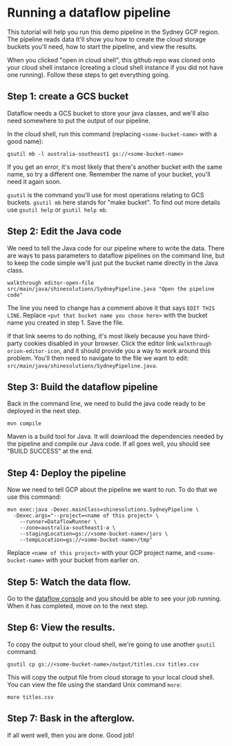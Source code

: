 # Running a dataflow pipeline

This tutorial will help you run this demo pipeline in the Sydney GCP region.
The pipeline reads data
It'll show you how to create the cloud storage buckets you'll need, how to
start the pipeline, and view the results.

When you clicked "open in cloud shell", this github repo was cloned onto your
cloud shell instance (creating a cloud shell instance if you did not have one running).
Follow these steps to get everything going.

## Step 1: create a GCS bucket

Dataflow needs a GCS bucket to store your java classes, and we'll also need somewhere
to put the output of our pipeline.

In the cloud shell, run this command (replacing `<some-bucket-name>` with a good name):
```
gsutil mb -l australia-southeast1 gs://<some-bucket-name>
```

If you get an error, it's most likely that there's another bucket with the same name, so try a different one.
Remember the name of your bucket, you'll need it again soon.

`gsutil` is the command you'll use for most operations relating to GCS buckets. `gsutil mb` here stands for "make bucket". To find out more details use `gsutil help` or `gsutil help mb`.

## Step 2: Edit the Java code

We need to tell the Java code for our pipeline where to write the data. There are ways to pass parameters
to dataflow pipelines on the command line, but to keep the code simple we'll just put the bucket name directly in the Java class.

`walkthrough editor-open-file src/main/java/shinesolutions/SydneyPipeline.java "Open the pipeline code"`

The line you need to change has a comment above it that says `EDIT THIS LINE`. Replace `<put that bucket name you chose here>` with the bucket name you created in step 1. Save the file.

If that link seems to do nothing, it's most likely because you have third-party cookies disabled in your browser. Click the editor link `walkthrough orion-editor-icon`, and it should provide you a way to work around this problem. You'll then need to navigate to the file we want to edit: `src/main/java/shinesolutions/SydneyPipeline.java`.


## Step 3: Build the dataflow pipeline

Back in the command line, we need to build the java code ready to be deployed in the next step.
```
mvn compile
```
Maven is a build tool for Java. It will download the dependencies needed by the pipeline and compile our Java code. If all goes well, you should see "BUILD SUCCESS" at the end.

## Step 4: Deploy the pipeline

Now we need to tell GCP about the pipeline we want to run. To do that we use this command:
```
mvn exec:java -Dexec.mainClass=shinesolutions.SydneyPipeline \
  -Dexec.args="--project=<name of this project> \
    --runner=DataflowRunner \
    --zone=australia-southeast1-a \
    --stagingLocation=gs://<some-bucket-name>/jars \
    --tempLocation=gs://<some-bucket-name>/tmp"
```
Replace `<name of this project>` with your GCP project name, and `<some-bucket-name>` with your bucket from earlier on.

## Step 5: Watch the data flow.

Go to the [dataflow console](https://console.cloud.google.com/dataflow) and you should be able to see your job running. When it has completed, move on to the next step.

## Step 6: View the results.

To copy the output to your cloud shell, we're going to use another `gsutil` command.
```
gsutil cp gs://<some-bucket-name>/output/titles.csv titles.csv
```
This will copy the output file from cloud storage to your local cloud shell. You can view the file using the standard Unix command `more`:
```
more titles.csv
```

## Step 7: Bask in the afterglow.

If all went well, then you are done. Good job!
